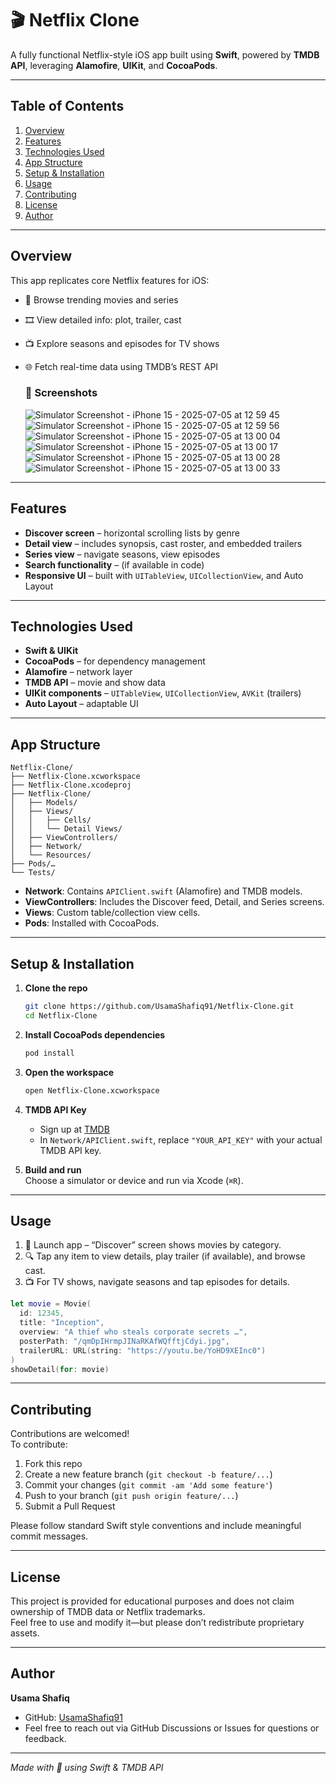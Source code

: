 
# 🎬 Netflix Clone

A fully functional Netflix-style iOS app built using **Swift**, powered by **TMDB API**, leveraging **Alamofire**, **UIKit**, and **CocoaPods**.

---

## Table of Contents

1. [Overview](#overview)  
2. [Features](#features)  
3. [Technologies Used](#technologies-used)  
4. [App Structure](#app-structure)  
5. [Setup & Installation](#setup--installation)  
6. [Usage](#usage)  
7. [Contributing](#contributing)  
8. [License](#license)  
9. [Author](#author)

---

## Overview

This app replicates core Netflix features for iOS:

- 👀 Browse trending movies and series  
- 🎞 View detailed info: plot, trailer, cast  
- 📺 Explore seasons and episodes for TV shows  
- 🌐 Fetch real-time data using TMDB’s REST API

  ### 📸 Screenshots
  ![Simulator Screenshot - iPhone 15 - 2025-07-05 at 12 59 45](https://github.com/user-attachments/assets/69a6ab85-416a-446b-808f-269f69f7508e)
  ![Simulator Screenshot - iPhone 15 - 2025-07-05 at 12 59 56](https://github.com/user-attachments/assets/982fa8f8-9b9b-4eaa-99fc-1c9d527e84b0)
  ![Simulator Screenshot - iPhone 15 - 2025-07-05 at 13 00 04](https://github.com/user-attachments/assets/3daf386c-e4fe-4966-bb61-9c94a77d273e)
  ![Simulator Screenshot - iPhone 15 - 2025-07-05 at 13 00 17](https://github.com/user-attachments/assets/86148527-b39b-4a37-8ca7-a7270373214a)
  ![Simulator Screenshot - iPhone 15 - 2025-07-05 at 13 00 28](https://github.com/user-attachments/assets/b8b61bf9-8109-4fd4-b28a-fd8739d0c6dd)
  ![Simulator Screenshot - iPhone 15 - 2025-07-05 at 13 00 33](https://github.com/user-attachments/assets/42ed9b08-c89c-441f-8003-a1d9812443b6)
  

---

## Features

- **Discover screen** – horizontal scrolling lists by genre  
- **Detail view** – includes synopsis, cast roster, and embedded trailers  
- **Series view** – navigate seasons, view episodes  
- **Search functionality** – (if available in code)  
- **Responsive UI** – built with `UITableView`, `UICollectionView`, and Auto Layout  

---

## Technologies Used

- **Swift & UIKit**  
- **CocoaPods** – for dependency management  
- **Alamofire** – network layer  
- **TMDB API** – movie and show data  
- **UIKit components** – `UITableView`, `UICollectionView`, `AVKit` (trailers)  
- **Auto Layout** – adaptable UI  

---

## App Structure

```
Netflix-Clone/
├── Netflix-Clone.xcworkspace
├── Netflix-Clone.xcodeproj
├── Netflix-Clone/
│   ├── Models/
│   ├── Views/
│   │   ├── Cells/
│   │   └── Detail Views/
│   ├── ViewControllers/
│   ├── Network/
│   └── Resources/
├── Pods/…
└── Tests/
```

- **Network**: Contains `APIClient.swift` (Alamofire) and TMDB models.  
- **ViewControllers**: Includes the Discover feed, Detail, and Series screens.  
- **Views**: Custom table/collection view cells.  
- **Pods**: Installed with CocoaPods.

---

## Setup & Installation

1. **Clone the repo**  
   ```bash
   git clone https://github.com/UsamaShafiq91/Netflix-Clone.git
   cd Netflix-Clone
   ```

2. **Install CocoaPods dependencies**  
   ```bash
   pod install
   ```

3. **Open the workspace**  
   ```bash
   open Netflix-Clone.xcworkspace
   ```

4. **TMDB API Key**  
   - Sign up at [TMDB](https://www.themoviedb.org/)  
   - In `Network/APIClient.swift`, replace `"YOUR_API_KEY"` with your actual TMDB API key.

5. **Build and run**  
   Choose a simulator or device and run via Xcode (`⌘R`).

---

## Usage

1. 📱 Launch app – “Discover” screen shows movies by category.  
2. 🔍 Tap any item to view details, play trailer (if available), and browse cast.  
3. 📺 For TV shows, navigate seasons and tap episodes for details.

```swift
let movie = Movie(
  id: 12345,
  title: "Inception",
  overview: "A thief who steals corporate secrets …",
  posterPath: "/qmDpIHrmpJINaRKAfWQfftjCdyi.jpg",
  trailerURL: URL(string: "https://youtu.be/YoHD9XEInc0")
)
showDetail(for: movie)
```

---

## Contributing

Contributions are welcomed!  
To contribute:

1. Fork this repo  
2. Create a new feature branch (`git checkout -b feature/...`)  
3. Commit your changes (`git commit -am 'Add some feature'`)  
4. Push to your branch (`git push origin feature/...`)  
5. Submit a Pull Request  

Please follow standard Swift style conventions and include meaningful commit messages.

---

## License

This project is provided for educational purposes and does not claim ownership of TMDB data or Netflix trademarks.  
Feel free to use and modify it—but please don’t redistribute proprietary assets.

---

## Author

**Usama Shafiq**  
- GitHub: [UsamaShafiq91](https://github.com/UsamaShafiq91)  
- Feel free to reach out via GitHub Discussions or Issues for questions or feedback.

---

*Made with 💜 using Swift & TMDB API*
